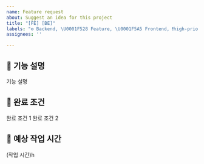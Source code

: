 ```yaml
---
name: Feature request
about: Suggest an idea for this project
title: "[FE] [BE]"
labels: "⚙️ Backend, \U0001F528 Feature, \U0001F5A5 Frontend, ❗️high-priority"
assignees: ''

---
```


## 🔨 기능 설명
기능 설명

## 📑 완료 조건
 완료 조건 1
 완료 조건 2

## 💭 예상 작업 시간
(작업 시간)h
